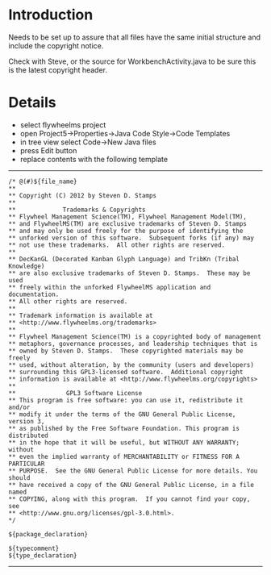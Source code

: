 # Introduction #

Needs to be set up to assure that all files have the same initial structure and include the copyright notice.

Check with Steve, or the source for WorkbenchActivity.java to be sure this is the latest copyright header.


# Details #

  * select flywheelms project
  * open Project5->Properties->Java Code Style->Code Templates
  * in tree view select Code->New Java files
  * press Edit button
  * replace contents with the following template


---

```
/* @(#)${file_name}
** 
** Copyright (C) 2012 by Steven D. Stamps
**
**             Trademarks & Copyrights
** Flywheel Management Science(TM), Flywheel Management Model(TM),
** and FlywheelMS(TM) are exclusive trademarks of Steven D. Stamps
** and may only be used freely for the purpose of identifying the
** unforked version of this software.  Subsequent forks (if any) may
** not use these trademarks.  All other rights are reserved.
**
** DecKanGL (Decorated Kanban Glyph Language) and TribKn (Tribal Knowledge)
** are also exclusive trademarks of Steven D. Stamps.  These may be used
** freely within the unforked FlywheelMS application and documentation.
** All other rights are reserved.
**
** Trademark information is available at
** <http://www.flywheelms.org/trademarks>
**
** Flywheel Management Science(TM) is a copyrighted body of management
** metaphors, governance processes, and leadership techniques that is
** owned by Steven D. Stamps.  These copyrighted materials may be freely
** used, without alteration, by the community (users and developers)
** surrounding this GPL3-licensed software.  Additional copyright
** information is available at <http://www.flywheelms.org/copyrights>
**
**              GPL3 Software License
** This program is free software: you can use it, redistribute it and/or
** modify it under the terms of the GNU General Public License, version 3,
** as published by the Free Software Foundation. This program is distributed
** in the hope that it will be useful, but WITHOUT ANY WARRANTY; without
** even the implied warranty of MERCHANTABILITY or FITNESS FOR A PARTICULAR
** PURPOSE.  See the GNU General Public License for more details. You should
** have received a copy of the GNU General Public License, in a file named
** COPYING, along with this program.  If you cannot find your copy, see
** <http://www.gnu.org/licenses/gpl-3.0.html>.
*/

${package_declaration}

${typecomment}
${type_declaration}
```

---
